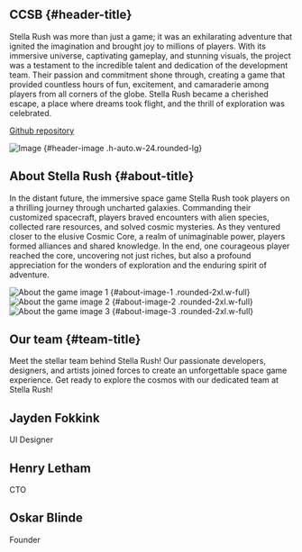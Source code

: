 ## CCSB {#header-title}

<p id="header-text">
Stella Rush was more than just a game; it was an exhilarating adventure that ignited the imagination and brought joy to millions of players. With its immersive universe, captivating gameplay, and stunning visuals, the project was a testament to the incredible talent and dedication of the development team. Their passion and commitment shone through, creating a game that provided countless hours of fun, excitement, and camaraderie among players from all corners of the globe. Stella Rush became a cherished escape, a place where dreams took flight, and the thrill of exploration was celebrated.
</p>

<a href="https://github.com/JaydenDF/StellaRush" id="header-github-link" target="_blank" class="py-4 px-6 md:px-9 lg:px-6 xl:px-9 leading-normal border inline-block transition bg-primary border-primary text-white hover:bg-opacity-80 rounded-lg">
Github repository
</a>

![Image](/images/logo_ccsb.png) {#header-image .h-auto.w-24.rounded-lg}

## About Stella Rush {#about-title}

<p id="about-text">
In the distant future, the immersive space game Stella Rush took players on a thrilling journey through uncharted galaxies. Commanding their customized spacecraft, players braved encounters with alien species, collected rare resources, and solved cosmic mysteries. As they ventured closer to the elusive Cosmic Core, a realm of unimaginable power, players formed alliances and shared knowledge. In the end, one courageous player reached the core, uncovering not just riches, but also a profound appreciation for the wonders of exploration and the enduring spirit of adventure.
</p>

![About the game image 1](/images/StellaStart.png) {#about-image-1 .rounded-2xl.w-full}
![About the game image 2](/images/StellaRush.png) {#about-image-2 .rounded-2xl.w-full}
![About the game image 3](/images/an_idea.png) {#about-image-3 .rounded-2xl.w-full}

## Our team {#team-title}

<p id="team-text">
Meet the stellar team behind Stella Rush! Our passionate developers, designers, and artists joined forces to create an unforgettable space game experience. Get ready to explore the cosmos with our dedicated team at Stella Rush!
</p>

<div class="flex flex-wrap -m-2" id="team-members">
    <div class="p-2 lg:w-1/3 md:w-1/2 w-full">
        <div class="h-full flex items-center border-gray-200 border p-4 rounded-lg">
            <div class="flex-grow">
                <h2 class="text-gray-900 title-font font-medium">Jayden Fokkink</h2>
                <p class="text-gray-500">UI Designer</p>
            </div>
        </div>
    </div>
    <div class="p-2 lg:w-1/3 md:w-1/2 w-full">
        <div class="h-full flex items-center border-gray-200 border p-4 rounded-lg">
            <div class="flex-grow">
                <h2 class="text-gray-900 title-font font-medium">Henry Letham</h2>
                <p class="text-gray-500">CTO</p>
            </div>
        </div>
    </div>
    <div class="p-2 lg:w-1/3 md:w-1/2 w-full">
        <div class="h-full flex items-center border-gray-200 border p-4 rounded-lg">
            <div class="flex-grow">
                <h2 class="text-gray-900 title-font font-medium">Oskar Blinde</h2>
                <p class="text-gray-500">Founder</p>
            </div>
        </div>
    </div>
</div>
